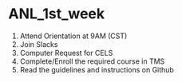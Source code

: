 # ANL_1st_week

1. Attend Orientation at 9AM (CST)
2. Join Slacks
3. Computer Request for CELS
4. Complete/Enroll the required course in TMS
5. Read the guidelines and instructions on Github
